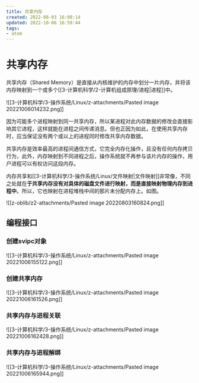 ```yaml
---
title: 共享内存
created: 2022-08-03 16:08:14
updated: 2022-10-06 16:59:44
tags: 
- atom
---
```


# 共享内存

共享内存（Shared Memory）是直接从内核维护的内存中划分一片内存，并将该内存映射到一个或多个[[3-计算机科学/2-计算机组成原理/进程|进程]]中。

![[3-计算机科学/3-操作系统/Linux/z-attachments/Pasted image 20221006014232.png]]

因为可能多个进程映射到同一共享内存，所以某进程对此内存数据的修改会直接影响其它进程，这样就能在进程之间传递消息。但也正因为如此，在使用共享内存时，应当保证没有两个或以上的进程同时修改共享内存数据。

共享内存是效率最高的进程间通信方式，它完全内存化操作，且没有任何内存拷贝行为，此外，内存映射到不同进程之后，操作系统就不再参与该片内存的操作，用户进程可以有权访问这段内存。

内存共享和[[3-计算机科学/3-操作系统/Linux/文件映射|文件映射]]非常像，不同之处就在**于共享内存没有对具体的磁盘文件进行映射，而是直接映射物理内存到进程中**。所以，它也映射在进程堆栈中间的那片未分配内存上。如图。

![[z-oblib/z2-attachments/Pasted image 20220803160824.png]]

## 编程接口

### 创建svipc对象

![[3-计算机科学/3-操作系统/Linux/z-attachments/Pasted image 20221006155122.png]]

### 创建共享内存

![[3-计算机科学/3-操作系统/Linux/z-attachments/Pasted image 20221006161526.png]]

### 共享内存与进程关联

![[3-计算机科学/3-操作系统/Linux/z-attachments/Pasted image 20221006162428.png]]

### 共享内存与进程解绑

![[3-计算机科学/3-操作系统/Linux/z-attachments/Pasted image 20221006165944.png]]


